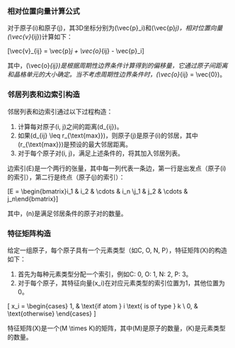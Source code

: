 ### 相对位置向量计算公式

对于原子\(i\)和原子\(j\)，其3D坐标分别为\(\vec{p}_i\)和\(\vec{p}_j\)，相对位置向量\(\vec{v}_{ij}\)计算如下：

\[\vec{v}_{ij} = \vec{p}_j + \vec{o}_{ij} - \vec{p}_i\]

其中，\(\vec{o}_{ij}\)是根据周期性边界条件计算得到的偏移量，它通过原子间距离和晶格单元的大小确定。当不考虑周期性边界条件时，\(\vec{o}_{ij} = \vec{0}\)。

### 邻居列表和边索引构造

邻居列表和边索引通过以下过程构造：

1. 计算每对原子\(i, j\)之间的距离\(d_{ij}\)。
2. 如果\(d_{ij} \leq r_{\text{max}}\)，则原子\(j\)是原子\(i\)的邻居，其中\(r_{\text{max}}\)是预设的最大邻居距离。
3. 对于每个原子对\(i, j\)，满足上述条件的，将其加入邻居列表。

边索引\(E\)是一个两行的张量，其中每一列代表一条边，第一行是出发点（原子\(i\)的索引），第二行是终点（原子\(j\)的索引）：

\[E = \begin{bmatrix}i_1 & i_2 & \cdots & i_n \\j_1 & j_2 & \cdots & j_n\end{bmatrix}\]

其中，\(n\)是满足邻居条件的原子对的数量。

### 特征矩阵构造

给定一组原子，每个原子具有一个元素类型（如C, O, N, P），特征矩阵\(X\)的构造如下：

1. 首先为每种元素类型分配一个索引，例如C: 0, O: 1, N: 2, P: 3。
2. 对于每个原子，其特征向量\(x_i\)在对应元素类型的索引位置为1，其他位置为0。

\[
x_i = \begin{cases}
1, & \text{if atom } i \text{ is of type } k \\
0, & \text{otherwise}
\end{cases}
\]

特征矩阵\(X\)是一个\(M \times K\)的矩阵，其中\(M\)是原子的数量，\(K\)是元素类型的数量。
